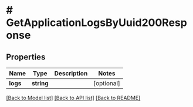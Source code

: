 # # GetApplicationLogsByUuid200Response

## Properties

Name | Type | Description | Notes
------------ | ------------- | ------------- | -------------
**logs** | **string** |  | [optional]

[[Back to Model list]](../../README.md#models) [[Back to API list]](../../README.md#endpoints) [[Back to README]](../../README.md)
